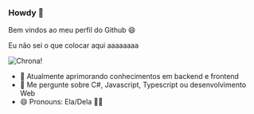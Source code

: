 ### Howdy 👋

Bem vindos ao meu perfil do Github 😄

Eu não sei o que colocar aqui aaaaaaaa

![Chrona!](https://24.media.tumblr.com/27bb4bb0f727daf34cfcc7c71676ca3a/tumblr_mhm9vv6rAL1s540p2o1_500.gif "Chrona - Soul Eater")

- 🌱 Atualmente aprimorando conhecimentos em backend e frontend
- 💬 Me pergunte sobre C#, Javascript, Typescript ou desenvolvimento Web
- 😄 Pronouns: Ela/Dela 🏳️‍🌈 

<!--
**TheChrona/thechrona** is a ✨ _special_ ✨ repository because its `README.md` (this file) appears on your GitHub profile.

Here are some ideas to get you started:

- 🔭 I’m currently working on ...
- 🌱 I’m currently learning ...
- 👯 I’m looking to collaborate on ...
- 🤔 I’m looking for help with ...
- 💬 Ask me about ...
- 📫 How to reach me: ...
- 😄 Pronouns: ...
- ⚡ Fun fact: ...
-->
